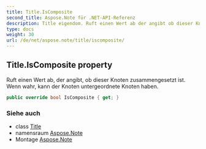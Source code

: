 ```yaml
---
title: Title.IsComposite
second_title: Aspose.Note für .NET-API-Referenz
description: Title eigendom. Ruft einen Wert ab der angibt ob dieser Knoten zusammengesetzt ist. Wenn wahr kann der Knoten untergeordnete Knoten haben.
type: docs
weight: 30
url: /de/net/aspose.note/title/iscomposite/
---
```

## Title.IsComposite property

Ruft einen Wert ab, der angibt, ob dieser Knoten zusammengesetzt ist. Wenn wahr, kann der Knoten untergeordnete Knoten haben.

```csharp
public override bool IsComposite { get; }
```

### Siehe auch

* class [Title](../)
* namensraum [Aspose.Note](../../title/)
* Montage [Aspose.Note](../../../)


